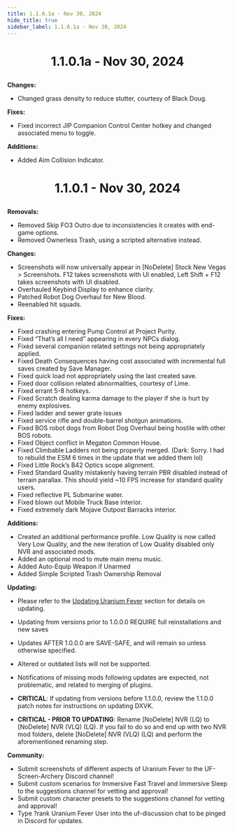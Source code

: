 ```yaml
---
title: 1.1.0.1a - Nov 30, 2024
hide_title: true
sidebar_label: 1.1.0.1a - Nov 30, 2024
---
```


# <p align="center"> 1.1.0.1a - Nov 30, 2024 </p>

**Changes:**
- Changed grass density to reduce stutter, courtesy of Black Doug.

**Fixes:**
- Fixed incorrect JIP Companion Control Center hotkey and changed associated menu to toggle.

**Additions:**
- Added Aim Collision Indicator.


# <p align="center"> 1.1.0.1 - Nov 30, 2024 </p>

**Removals:**
- Removed Skip FO3 Outro due to inconsistencies it creates with end-game options.
- Removed Ownerless Trash, using a scripted alternative instead.

**Changes:**
- Screenshots will now universally appear in [NoDelete] Stock New Vegas > Screenshots. F12 takes screenshots with UI enabled, Left Shift + F12 takes screenshots with UI disabled.
- Overhauled Keybind Display to enhance clarity.
- Patched Robot Dog Overhaul for New Blood.
- Reenabled hit squads.

**Fixes:**
- Fixed crashing entering Pump Control at Project Purity.
- Fixed “That’s all I need” appearing in every NPCs dialog.
- Fixed several companion related settings not being appropriately applied.
- Fixed Death Consequences having cost associated with incremental full saves created by Save Manager.
- Fixed quick load not appropriately using the last created save.
- Fixed door collision related abnormalities, courtesy of Lime.
- Fixed errant 5-8 hotkeys.
- Fixed Scratch dealing karma damage to the player if she is hurt by enemy explosives.
- Fixed ladder and sewer grate issues
- Fixed service rifle and double-barrel shotgun animations.
- Fixed BOS robot dogs from Robot Dog Overhaul being hostile with other BOS robots. 
- Fixed Object conflict in Megaton Common House.
- Fixed Climbable Ladders not being properly merged. (Dark: Sorry. I had to rebuild the ESM 6 times in the update that we added them lol)
- Fixed Little Rock’s B42 Optics scope alignment.
- Fixed Standard Quality mistakenly having terrain PBR disabled instead of terrain parallax. This should yield ~10 FPS increase for standard quality users.
- Fixed reflective PL Submarine water.
- Fixed blown out Mobile Truck Base interior.
- Fixed extremely dark Mojave Outpost Barracks interior.

**Additions:**
- Created an additional performance profile. Low Quality is now called Very Low Quality, and the new iteration of Low Quality disabled only NVR and associated mods.
- Added an optional mod to mute main menu music.
- Added Auto-Equip Weapon if Unarmed
- Added Simple Scripted Trash Ownership Removal 

**Updating:**
- Please refer to the [Updating Uranium Fever](https://uraniumfever.net/docs/updating/) section for details on updating.
- Updating from versions prior to 1.0.0.0 REQUIRE full reinstallations and new saves 
- Updates AFTER 1.0.0.0 are SAVE-SAFE, and will remain so unless otherwise specified.
- Altered or outdated lists will not be supported.
- Notifications of missing mods following updates are expected, not problematic, and related to merging of plugins.

- **CRITICAL**: If updating from versions before 1.1.0.0, review the 1.1.0.0 patch notes for instructions on updating DXVK.
- **CRITICAL - PRIOR TO UPDATING**: Rename [NoDelete] NVR (LQ) to [NoDelete] NVR (VLQ) (LQ). If you fail to do so and end up with two NVR mod folders, delete [NoDelete] NVR (VLQ) (LQ) and perform the aforementioned renaming step.

**Community:**
- Submit screenshots of different aspects of Uranium Fever to the UF-Screen-Archery Discord channel!
- Submit custom scenarios for Immersive Fast Travel and Immersive Sleep to the suggestions channel for vetting and approval!
- Submit custom character presets to the suggestions channel for vetting and approval!
- Type ?rank Uranium Fever User into the uf-discussion chat to be pinged in Discord for updates.
